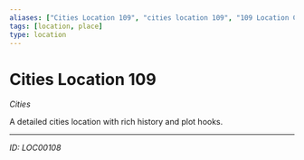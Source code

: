 ```yaml
---
aliases: ["Cities Location 109", "cities location 109", "109 Location Cities"]
tags: [location, place]
type: location
---
```


# Cities Location 109

*Cities*

A detailed cities location with rich history and plot hooks.

---
*ID: LOC00108*
